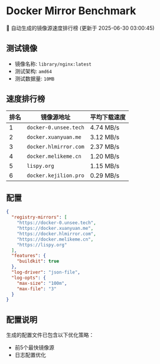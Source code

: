 # Docker Mirror Benchmark

🚀 自动生成的镜像源速度排行榜 (更新于 2025-06-30 03:00:45)

## 测试镜像
- 镜像名称: `library/nginx:latest`
- 测试架构: `amd64`
- 测试数据量: `10MB`

## 速度排行榜
| 排名 | 镜像源地址 | 平均下载速度 |
|------|------------|--------------|
| 1 | `docker-0.unsee.tech` | 4.74 MB/s |
| 2 | `docker.xuanyuan.me` | 3.12 MB/s |
| 3 | `docker.hlmirror.com` | 2.37 MB/s |
| 4 | `docker.melikeme.cn` | 1.20 MB/s |
| 5 | `lispy.org` | 1.15 MB/s |
| 6 | `docker.kejilion.pro` | 0.29 MB/s |

## 配置

```json
{
  "registry-mirrors": [
    "https://docker-0.unsee.tech",
    "https://docker.xuanyuan.me",
    "https://docker.hlmirror.com",
    "https://docker.melikeme.cn",
    "https://lispy.org"
  ],
  "features": {
    "buildkit": true
  },
  "log-driver": "json-file",
  "log-opts": {
    "max-size": "100m",
    "max-file": "3"
  }
}
```

## 配置说明
生成的配置文件已包含以下优化策略：
- 前5个最快镜像源
- 日志配置优化

